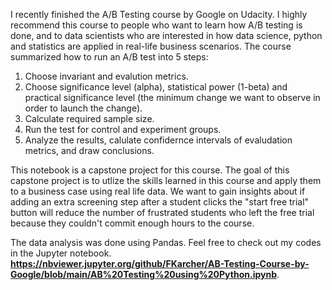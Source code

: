 I recently finished the A/B Testing course by Google on Udacity. I highly recommend this course to people who want to learn how A/B testing is done, and to data scientists who are interested in how data science, python and statistics are applied in real-life business scenarios. The course summarized how to run an A/B test into 5 steps:

1. Choose invariant and evalution metrics.
2. Choose significance level (alpha), statistical power (1-beta) and practical significance level (the minimum change we want to observe in order to launch the change).
3. Calculate required sample size.
4. Run the test for control and experiment groups.
5. Analyze the results, calulate confidernce intervals of evaludation metrics, and draw conclusions.

This notebook is a capstone project for this course. The goal of this capstone project is to utlize the skills learned in this course and apply them to a business case using real life data. We want to gain insights about if adding an extra screening step after a student clicks the "start free trial" button will reduce the number of frustrated students who left the free trial because they couldn't commit enough hours to the course.

The data analysis was done using Pandas. Feel free to check out my codes in the Jupyter notebook. **https://nbviewer.jupyter.org/github/FKarcher/AB-Testing-Course-by-Google/blob/main/AB%20Testing%20using%20Python.ipynb**.
